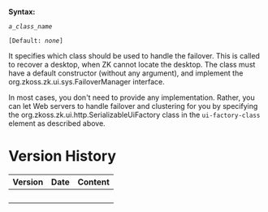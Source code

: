 **Syntax:**

<failover-manager-class>*`a_class_name`*</failover-manager-class>

`[Default: `*`none`*`]`

It specifies which class should be used to handle the failover. This is
called to recover a desktop, when ZK cannot locate the desktop. The
class must have a default constructor (without any argument), and
implement the
<javadoc type="interface">org.zkoss.zk.ui.sys.FailoverManager</javadoc>
interface.

In most cases, you don't need to provide any implementation. Rather, you
can let Web servers to handle failover and clustering for you by
specifying the
<javadoc>org.zkoss.zk.ui.http.SerializableUiFactory</javadoc> class in
the `ui-factory-class` element as described above.

# Version History

| Version | Date | Content |
|---------|------|---------|
|         |      |         |
